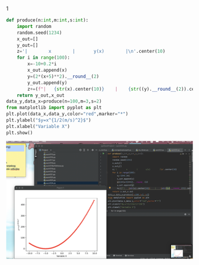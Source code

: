 1[](https://github.com/AleksandarDzudzevic/Unit_2/blob/main/quiz025text.png)
```.py
def produce(n:int,m:int,s:int):
    import random
    random.seed(1234)
    x_out=[]
    y_out=[]
    z='|        x        |       y(x)        |\n'.center(10)
    for i in range(100):
        x=-10+0.2*i
        x_out.append(x)
        y=(2*(x+5)**2).__round__(2)
        y_out.append(y)
        z+=(f"|   {str(x).center(10)}    |    {str((y).__round__(2)).center(10)}     |\n").center(10)
    return y_out,x_out
data_y,data_x=produce(n=100,m=3,s=2)
from matplotlib import pyplot as plt
plt.plot(data_x,data_y,color="red",marker="*")
plt.ylabel("$y=x^{1/2(m/s)^2}$")
plt.xlabel("Variable X")
plt.show()
```
![](https://github.com/AleksandarDzudzevic/Unit_2/blob/main/quiz024test.png)
